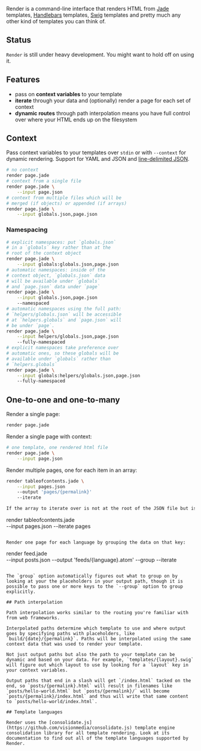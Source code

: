Render is a command-line interface that renders HTML from [Jade](http://jade-lang.com/) templates, [Handlebars](http://handlebarsjs.com/) templates, [Swig](http://paularmstrong.github.io/swig/) templates and pretty much any other kind of templates you can think of.

## Status

`Render` is still under heavy development. You might want to hold off on using it.

## Features 

* pass on **context variables** to your template
* **iterate** through your data and (optionally) render a page for each set of context
* **dynamic routes** through path interpolation means you have full control over where your HTML ends up on the filesystem

## Context

Pass context variables to your templates over `stdin` or with `--context` for dynamic rendering. Support for YAML and JSON and [line-delimited JSON](http://en.wikipedia.org/wiki/Line_Delimited_JSON).

```sh
# no context
render page.jade
# context from a single file
render page.jade \
    --input page.json
# context from multiple files which will be 
# merged (if objects) or appended (if arrays)
render page.jade \
    --input globals.json,page.json
```

### Namespacing

```sh
# explicit namespaces: put `globals.json`
# in a `globals` key rather than at the 
# root of the context object
render page.jade \
    --input globals:globals.json,page.json
# automatic namespaces: inside of the 
# context object, `globals.json` data
# will be available under `globals`
# and `page.json` data under `page`
render page.jade \
    --input globals.json,page.json
    --namespaced
# automatic namespaces using the full path:
# `helpers/globals.json` will be accessible 
# at `helpers.globals` and `page.json` will 
# be under `page`.
render page.jade \
    --input helpers/globals.json,page.json
    --fully-namespaced
# explicit namespaces take preference over 
# automatic ones, so these globals will be 
# available under `globals` rather than
# `helpers.globals`
render page.jade \
    --input globals:helpers/globals.json,page.json
    --fully-namespaced
```

## One-to-one and one-to-many

Render a single page:

```sh
render page.jade
```

Render a single page with context:

```sh
# one template, one rendered html file
render page.jade \
    --input page.json
```

Render multiple pages, one for each item in an array:

```sh
render tableofcontents.jade \
    --input pages.json
    --output 'pages/{permalink}'
    --iterate

If the array to iterate over is not at the root of the JSON file but is an property on an object, specify the key to that property: 

```
render tableofcontents.jade \
    --input pages.json
    --iterate pages
```

Render one page for each language by grouping the data on that key: 

```
render feed.jade \
    --input posts.json
    --output 'feeds/{language}.atom'
    --group
    --iterate
```

The `group` option automatically figures out what to group on by looking at your the placeholders in your output path, though it is possible to pass one or more keys to the `--group` option to group explicitly.

## Path interpolation

Path interpolation works similar to the routing you're familiar with from web frameworks.

Interpolated paths determine which template to use and where output goes by specifying paths with placeholders, like `build/{date}/{permalink}`. Paths will be interpolated using the same context data that was used to render your template.

Not just output paths but also the path to your template can be dynamic and based on your data. For example, `templates/{layout}.swig` will figure out which layout to use by looking for a `layout` key in your context variables.

Output paths that end in a slash will get `/index.html` tacked on the end, so `posts/{permalink}.html` will result in filenames like `posts/hello-world.html` but `posts/{permalink}/` will become `posts/{permalink}/index.html` and thus will write that same content to `posts/hello-world/index.html`.

## Template languages

Render uses the [consolidate.js](https://github.com/visionmedia/consolidate.js) template engine consolidation library for all template rendering. Look at its documentation to find out all of the template languages supported by Render.

